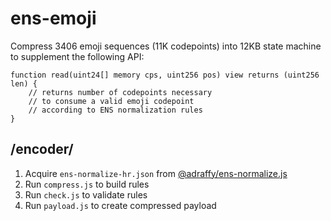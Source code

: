 # ens-emoji

Compress 3406 emoji sequences (11K codepoints) into 12KB state machine to supplement the following API:

```solidity
function read(uint24[] memory cps, uint256 pos) view returns (uint256 len) {
	// returns number of codepoints necessary 
	// to consume a valid emoji codepoint
	// according to ENS normalization rules
}
```

## /encoder/

1. Acquire `ens-normalize-hr.json` from [@adraffy/ens-normalize.js](https://github.com/adraffy/ens-normalize.js)
1. Run `compress.js` to build rules
1. Run `check.js` to validate rules
1. Run `payload.js` to create compressed payload 
